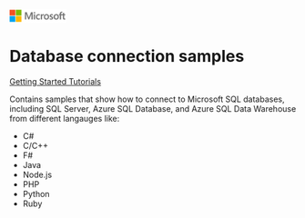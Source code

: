 ![](./media/solutions-microsoft-logo-small.png)
# Database connection samples
[Getting Started Tutorials](https://aka.ms/sqldev)

Contains samples that show how to connect to Microsoft SQL databases, including SQL Server, Azure SQL Database, and Azure SQL Data Warehouse from different langauges like:
* C#
* C/C++
* F#
* Java
* Node.js
* PHP
* Python
* Ruby




